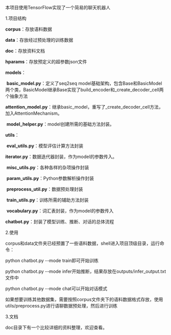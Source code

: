 本项目使用TensorFlow实现了一个简易的聊天机器人

1.项目结构

**corpus**：存放语料数据

**data**：存放经过预处理的训练数据

**doc**：存放资料文档

**hparams**：存放预定义的超参数json文件

**models**：

​	**basic_model.py**：定义了seq2seq model基础架构，包含Base和BasicModel两个类，BasicModel继承Base实现了build_encoder和_create_decoder_cell两个抽象方法

​	**attention_model.py**：继承basic_model，重写了_create_decoder_cell方法，加入AttentionMechanism。

​	**model_helper.py**：model创建所需的基础方法封装。

**utils**：

​       	**eval_utils.py**：模型评估计算方法封装

​       	**iterator.py**：数据迭代器封装，作为model的参数传入。

​       	**misc_utils.py**：各种各样的杂项操作封装

​       	**param_utils.py**：Python参数解析操作封装

​       	**preprocess_util.py**：数据预处理封装

​       	**train_utils.py**：训练所需的辅助方法封装

​       	**vocabulary.py**：词汇表封装，作为model的参数传入

**chatbot.py**：封装了模型训练、推断、对话的总体流程

2.使用

corpus和data文件夹已经预置了一些语料数据，shell进入项目顶级目录，运行命令：

python chatbot.py --mode train即可开始训练

python chatbot.py --mode infer开始推断，结果存放在outputs/infer_output.txt文件中

python chatbot.py --mode chat可以开始对话模式

如果想要训练其他数据集，需要按照corpus文件夹下的语料数据格式存放，使用utils/preprocess.py进行语聊数据预处理，然后进行训练

3.文档

doc目录下有一个比较详细的资料整理，欢迎查看。
